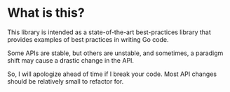 # What is this?

This library is intended as a state-of-the-art best-practices library that provides examples of best practices in writing Go code.

Some APIs are stable, but others are unstable, and sometimes, a paradigm shift may cause a drastic change in the API.

So, I will apologize ahead of time if I break your code. Most API changes should be relatively small to refactor for.

